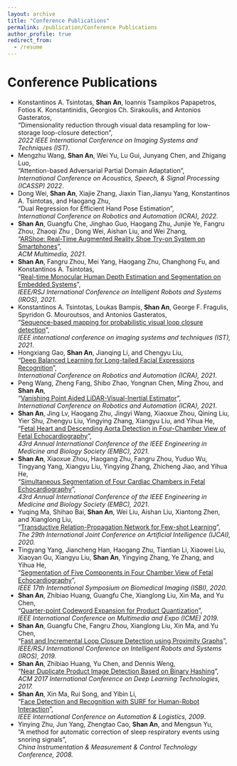 ```yaml
---
layout: archive
title: "Conference Publications"
permalink: /publication/Conference Publications
author_profile: true
redirect_from:
  - /resume
---
```

Conference Publications
======
* Konstantinos A. Tsintotas, **Shan An**, Ioannis Tsampikos Papapetros, Fotios K. Konstantinidis, Georgios Ch. Sirakoulis, and Antonios Gasteratos,    
 “Dimensionality reduction through visual data resampling for low-storage loop-closure detection”,       
 *2022 IEEE International Conference on Imaging Systems and Techniques (IST)*.
* Mengzhu Wang, **Shan An**, Wei Yu, Lu Gui, Junyang Chen, and Zhigang Luo,  
 “Attention-based Adversarial Partial Domain Adaptation”,   
 *International Conference on Acoustics, Speech, & Signal Processing (ICASSP) 2022*.
* Dong Wei, **Shan An**, Xiajie Zhang, Jiaxin Tian,Jianyu Yang, Konstantinos A. Tsintotas, and Haogang Zhu,  
  “Dual Regression for Efficient Hand Pose Estimation”,   
  *International Conference on Robotics and Automation (ICRA), 2022*.
* **Shan An**, Guangfu Che, Jinghao Guo, Haogang Zhu, Junjie Ye, Fangru Zhou, Zhaoqi Zhu , Dong Wei, Aishan Liu, and Wei Zhang,  
“[ARShoe: Real-Time Augmented Reality Shoe Try-on System on Smartphones](https://arxiv.org/abs/2108.10515v1)”,  
  *ACM Multimedia, 2021*.
*  **Shan An**, Fangru Zhou, Mei Yang, Haogang Zhu, Changhong Fu, and Konstantinos A. Tsintotas,   
 “[Real-time Monocular Human Depth Estimation and Segmentation on Embedded Systems](https://arxiv.org/abs/2108.10506v1)”,   
*IEEE/RSJ International Conference on Intelligent Robots and Systems (IROS), 2021*.
* Konstantinos A. Tsintotas, Loukas Bampis, **Shan An**, George F. Fragulis, Spyridon G. Mouroutsos, and Antonios Gasteratos,  
 “[Sequence-based mapping for probabilistic visual loop closure detection](https://ieeexplore.ieee.org/document/9651458)”,  
 *IEEE international conference on imaging systems and techniques (IST), 2021*.
* Hongxiang Gao, **Shan An**, Jianqing Li, and Chengyu Liu,   
 “[Deep Balanced Learning for Long-tailed Facial Expressions Recognition](https://ieeexplore.ieee.org/document/9561155)”,  
 *International Conference on Robotics and Automation (ICRA), 2021*.
* Peng Wang, Zheng Fang, Shibo Zhao, Yongnan Chen, Ming Zhou, and **Shan An**,   
 “[Vanishing Point Aided LiDAR-Visual-Inertial Estimator](https://ieeexplore.ieee.org/document/9561087)”,  
 *International Conference on Robotics and Automation (ICRA), 2021*.
* **Shan An**, Jing Lv, Haogang Zhu, Jingyi Wang, Xiaoxue Zhou, Qining Liu, Yier Shu, Zhengyu Liu, Yingying Zhang, Xiangyu Liu, and Yihua He,   
 “[Fetal Heart and Descending Aorta Detection in Four-Chamber View of Fetal Echocardiography](https://ieeexplore.ieee.org/document/9630562)”,  
 *43rd Annual International Conference of the IEEE Engineering in Medicine and Biology Society (EMBC), 2021.* 
* **Shan An**, Xiaoxue Zhou, Haogang Zhu, Fangru Zhou, Yuduo Wu, Tingyang Yang, Xiangyu Liu, Yingying Zhang, Zhicheng Jiao, and Yihua He,   
 “[Simultaneous Segmentation of Four Cardiac Chambers in Fetal Echocardiography](https://ieeexplore.ieee.org/document/9629908)”,   
 *43rd Annual International Conference of the IEEE Engineering in Medicine and Biology Society (EMBC), 2021*.
* Yuqing Ma, Shihao Bai, **Shan An**, Wei Liu, Aishan Liu, Xiantong Zhen, and Xianglong Liu,  
 “[Transductive Relation-Propagation Network for Few-shot Learning](https://www.ijcai.org/proceedings/2020/112)”,  
 *The 29th International Joint Conference on Artificial Intelligence (IJCAI), 2020.*
* Tingyang Yang, Jiancheng Han, Haogang Zhu, Tiantian Li, Xiaowei Liu, Xiaoyan Gu, Xiangyu Liu, **Shan An**, Yingying Zhang, Ye Zhang, and Yihua He,   
 “[Segmentation of Five Components in Four Chamber View of Fetal Echocardiography](https://ieeexplore.ieee.org/document/9098726)”,  
 *IEEE 17th International Symposium on Biomedical Imaging (ISBI), 2020.*
* **Shan An**, Zhibiao Huang, Guangfu Che, Xianglong Liu, Xin Ma, and Yu Chen,  
“[Quarter-point Codeword Expansion for Product Quantization](https://ieeexplore.ieee.org/document/8784842)”,  
  *IEEE International Conference on Multimedia and Expo (ICME) 2019.*
* **Shan An**, Guangfu Che, Fangru Zhou, Xianglong Liu, Xin Ma, and Yu Chen,  
 “[Fast and Incremental Loop Closure Detection using Proximity Graphs](https://ieeexplore.ieee.org/document/8968043)”,  
 *IEEE/RSJ International Conference on Intelligent Robots and Systems (IROS), 2019.*
* **Shan An**, Zhibiao Huang, Yu Chen, and Dennis Weng,  
 “[Near Duplicate Product Image Detection Based on Binary Hashing](https://dl.acm.org/doi/abs/10.1145/3094243.3094260)”,   
 *ACM 2017 International Conference on Deep Learning Technologies, 2017.*
* **Shan An**, Xin Ma, Rui Song, and Yibin Li,  
 “[Face Detection and Recognition with SURF for Human-Robot Interaction](https://ieeexplore.ieee.org/abstract/document/5262624)”,   
*IEEE International Conference on Automation & Logistics, 2009*. 
* Yinying Zhu, Jun Yang, Zhengtao Cao, **Shan An**, and Mengsun Yu,   
“A method for automatic correction of sleep respiratory events using snoring signals”,  
 *China Instrumentation & Measurement & Control Technology Conference, 2008.*
